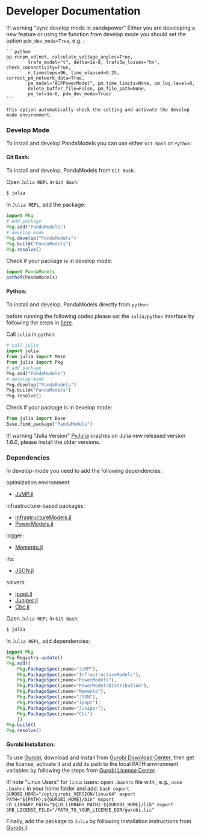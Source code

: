 # Developer Documentation


!!! warning "sync develop mode in pandapower"
    Either you are developing a new feature or using the function from develop mode you should set the  option  `pdm_dev_mode=True`, e.g. :

    ```python
    pp.runpm_vd(net, calculate_voltage_angles=True,
            trafo_model="t", delta=1e-8, trafo3w_losses="hv", check_connectivity=True,
            n_timesteps=96, time_elapsed=0.25, correct_pm_network_data=True,
            pm_model="ACPPowerModel", pm_time_limits=None, pm_log_level=0,
            delete_buffer_file=False, pm_file_path=None,
            pm_tol=1e-8, pdm_dev_mode=True)
    ```

    this option automatically check the setting and activate the develop mode environment.


### Develop Mode

To install and develop PandaModels you can use either `Git Bash` or `Python`:

#### Git Bash:
To install and develop, PandaModels from `Git Bash`:

Open `Julia REPL` in `Git Bash`:
```bash
$ julia
```

In `Julia REPL`, add the package:
```julia
import Pkg
# add package
Pkg.add("PandaModels")
# develop-mode
Pkg.develop("PandaModels")
Pkg.build("PandaModels")
Pkg.resolve()
```

Check if your package is in develop mode:
```julia
import PandaModels
pathof(PandaModels)
```

#### Python:

To install and develop, PandaModels directly from `python`:

before running the following codes please set the `Julia/python` interface by following the steps in [here](https://syl1.gitbook.io/julia-language-a-concise-tutorial/language-core/interfacing-julia-with-other-languages).

Call `Julia` in `python`:
```python
# call julia
import julia
from julia import Main
from julia import Pkg
# add package
Pkg.add("PandaModels")
# develop-mode
Pkg.develop("PandaModels")
Pkg.build("PandaModels")
Pkg.resolve()
```

Check if your package is in develop mode:
```python
from julia import Base
Base.find_package("PandaModels")
```


!!! warning "Julia Version"
    [PyJulia](https://pyjulia.readthedocs.io/en/latest/) crashes on Julia new released version 1.6.0, please install the older versions.


### Dependencies

In develop-mode you need to add the following dependencies:

optimization environment:
* [JuMP.jl](https://github.com/JuliaOpt/JuMP.jl)

infrastructure-based packages:
* [InfrastructureModels.jl](https://github.com/lanl-ansi/InfrastructureModels.jl)
* [PowerModels.jl](https://github.com/lanl-ansi/PowerModels.jl)

logger:
* [Memento.jl](https://github.com/invenia/Memento.jl)

i/o:
* [JSON.jl](https://github.com/JuliaIO/JSON.jl)

solvers:
* [Ipopt.jl](https://github.com/jump-dev/Ipopt.jl)
* [Juniper.jl](https://github.com/lanl-ansi/Juniper.jl)
* [Cbc.jl](https://github.com/jump-dev/Cbc.jl)


Open `Julia REPL` in `Git Bash`:
```bash
$ julia
```
In `Julia REPL`, add dependencies:
```julia
import Pkg
Pkg.Registry.update()
Pkg.add([
    Pkg.PackageSpec(;name="JuMP"),
    Pkg.PackageSpec(;name="InfrastructureModels"),
    Pkg.PackageSpec(;name="PowerModels"),
    Pkg.PackageSpec(;name="PowerModelsDistribution"),
    Pkg.PackageSpec(;name="Memento"),
    Pkg.PackageSpec(;name="JSON"),
    Pkg.PackageSpec(;name="Ipopt"),
    Pkg.PackageSpec(;name="Juniper"),
    Pkg.PackageSpec(;name="Cbc")
    ])
Pkg.build()
Pkg.resolve()
```


#### Gurobi Installation:

To use [Gurobi](https://www.gurobi.com/), download and install from [Gurobi Download Center](https://www.gurobi.com/downloads/), then get the license, activate it and add its path to the local PATH environment variables by following the steps from [Gurobi License Center](https://www.gurobi.com/downloads/licenses/).

!!! note "Linux Users"
    for `linux` users: open `.bashrc` file with , e.g., `nano .bashrc` in your home folder and add:
    ```bash
    export GUROBI_HOME="/opt/gurobi_VERSION/linux64"
    export PATH="${PATH}:${GUROBI_HOME}/bin"
    export LD_LIBRARY_PATH="${LD_LIBRARY_PATH}:${GUROBI_HOME}/lib"
    export GRB_LICENSE_FILE="/PATH_TO_YOUR_LICENSE_DIR/gurobi.lic"
    ```

Finally, add the package to `Julia` by following installation instructions from [Gurobi.jl](https://github.com/jump-dev/Gurobi.jl).
